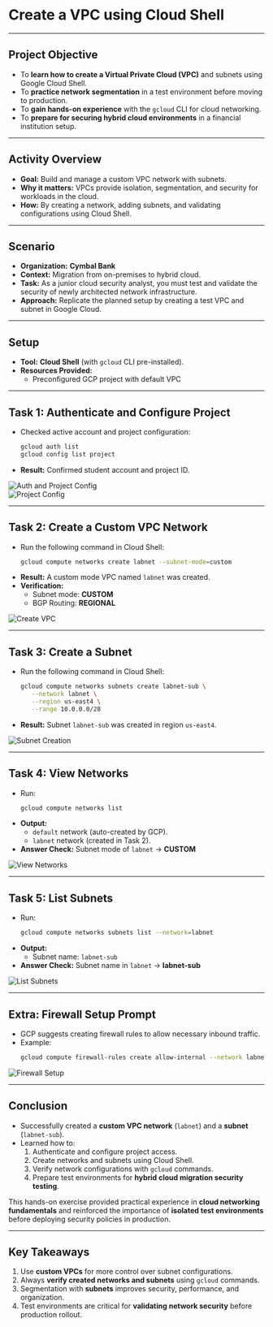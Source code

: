 # Create a VPC using Cloud Shell  

---

## Project Objective  
- To **learn how to create a Virtual Private Cloud (VPC)** and subnets using Google Cloud Shell.  
- To **practice network segmentation** in a test environment before moving to production.  
- To **gain hands-on experience** with the `gcloud` CLI for cloud networking.  
- To **prepare for securing hybrid cloud environments** in a financial institution setup.  

---

## Activity Overview  
- **Goal:** Build and manage a custom VPC network with subnets.  
- **Why it matters:** VPCs provide isolation, segmentation, and security for workloads in the cloud.  
- **How:** By creating a network, adding subnets, and validating configurations using Cloud Shell.  

---

## Scenario  
- **Organization:** **Cymbal Bank**  
- **Context:** Migration from on-premises to hybrid cloud.  
- **Task:** As a junior cloud security analyst, you must test and validate the security of newly architected network infrastructure.  
- **Approach:** Replicate the planned setup by creating a test VPC and subnet in Google Cloud.  

---

## Setup  
- **Tool:** **Cloud Shell** (with `gcloud` CLI pre-installed).  
- **Resources Provided:**  
  - Preconfigured GCP project with default VPC  

---

## Task 1: Authenticate and Configure Project  
- Checked active account and project configuration:  
  ```bash
  gcloud auth list
  gcloud config list project
  ```
- **Result:** Confirmed student account and project ID.  

![Auth and Project Config](https://github.com/aminbiography/Google-Cloud-Cybersecurity-Professional-Certificate/blob/main/bar-graph-chart-image/Create%20a%20VPC%20using%20Cloud%20Shell-01.png)  
![Project Config](https://github.com/aminbiography/Google-Cloud-Cybersecurity-Professional-Certificate/blob/main/bar-graph-chart-image/Create%20a%20VPC%20using%20Cloud%20Shell-02.png)  

---

## Task 2: Create a Custom VPC Network  
- Run the following command in Cloud Shell:  
  ```bash
  gcloud compute networks create labnet --subnet-mode=custom
  ```
- **Result:** A custom mode VPC named `labnet` was created.  
- **Verification:**  
  - Subnet mode: **CUSTOM**  
  - BGP Routing: **REGIONAL**  

![Create VPC](https://github.com/aminbiography/Google-Cloud-Cybersecurity-Professional-Certificate/blob/main/bar-graph-chart-image/Create%20a%20VPC%20using%20Cloud%20Shell-03.png)  

---

## Task 3: Create a Subnet  
- Run the following command in Cloud Shell:  
  ```bash
  gcloud compute networks subnets create labnet-sub \
     --network labnet \
     --region us-east4 \
     --range 10.0.0.0/28
  ```
- **Result:** Subnet `labnet-sub` was created in region `us-east4`.  

![Subnet Creation](https://github.com/aminbiography/Google-Cloud-Cybersecurity-Professional-Certificate/blob/main/bar-graph-chart-image/Create%20a%20VPC%20using%20Cloud%20Shell-04.png)  

---

## Task 4: View Networks  
- Run:  
  ```bash
  gcloud compute networks list
  ```
- **Output:**  
  - `default` network (auto-created by GCP).  
  - `labnet` network (created in Task 2).  
- **Answer Check:** Subnet mode of `labnet` → **CUSTOM**  

![View Networks](https://github.com/aminbiography/Google-Cloud-Cybersecurity-Professional-Certificate/blob/main/bar-graph-chart-image/Create%20a%20VPC%20using%20Cloud%20Shell-05.png)  

---

## Task 5: List Subnets  
- Run:  
  ```bash
  gcloud compute networks subnets list --network=labnet
  ```
- **Output:**  
  - Subnet name: `labnet-sub`  
- **Answer Check:** Subnet name in `labnet` → **labnet-sub**  

![List Subnets](https://github.com/aminbiography/Google-Cloud-Cybersecurity-Professional-Certificate/blob/main/bar-graph-chart-image/Create%20a%20VPC%20using%20Cloud%20Shell-06.png)  

---

## Extra: Firewall Setup Prompt  
- GCP suggests creating firewall rules to allow necessary inbound traffic.  
- Example:  
  ```bash
  gcloud compute firewall-rules create allow-internal --network labnet --allow tcp,udp,icmp --source-ranges <IP_RANGE>
  ```

![Firewall Setup](https://github.com/aminbiography/Google-Cloud-Cybersecurity-Professional-Certificate/blob/main/bar-graph-chart-image/Create%20a%20VPC%20using%20Cloud%20Shell-07.png)  

---

## Conclusion  
- Successfully created a **custom VPC network** (`labnet`) and a **subnet** (`labnet-sub`).  
- Learned how to:  
  1. Authenticate and configure project access.  
  2. Create networks and subnets using Cloud Shell.  
  3. Verify network configurations with `gcloud` commands.  
  4. Prepare test environments for **hybrid cloud migration security testing**.  

This hands-on exercise provided practical experience in **cloud networking fundamentals** and reinforced the importance of **isolated test environments** before deploying security policies in production.  

---

## Key Takeaways  
1. Use **custom VPCs** for more control over subnet configurations.  
2. Always **verify created networks and subnets** using `gcloud` commands.  
3. Segmentation with **subnets** improves security, performance, and organization.  
4. Test environments are critical for **validating network security** before production rollout.  
